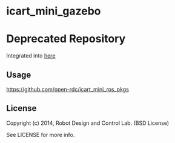 icart_mini_gazebo
=============

# Deprecated Repository

Integrated into [here](https://github.com/open-rdc/icart_mini)

## Usage

https://github.com/open-rdc/icart_mini_ros_pkgs

## License

Copyright (c) 2014, Robot Design and Control Lab. (BSD License)

See LICENSE for more info.

